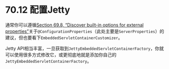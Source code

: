 # 70.12 配置Jetty

通常你可以遵循[Section 69.8, “Discover built-in options for external properties”](https://github.com/cwiki-us-spring-guides/Spring-Boot-Reference-Guide/tree/0047aa8098a650dde0c93f4d2e91754c83468c4b/IX.%20‘How-to’%20guides/69.8%20Discover%20built-in%20options%20for%20external%20properties.md)关于`@ConfigurationProperties`（此处主要是`ServerProperties`）的建议，但也要看下`EmbeddedServletContainerCustomizer`。

Jetty API相当丰富，一旦获取到`JettyEmbeddedServletContainerFactory`，你就可以使用很多方式修改它，或更彻底地就是添加你自己的`JettyEmbeddedServletContainerFactory`。

